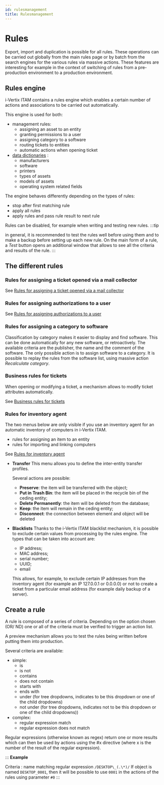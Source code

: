 ```yaml
---
id: rulesmanagement
title: Rulesmanagement
---
```


# Rules

Export, import and duplication is possible for all rules. These
operations can be carried out globally from the main rules page or by
batch from the search engines for the various rules via massive actions.
These features are interesting for example in the context of switching
of rules from a pre-production environment to a production environment.

## Rules engine

i-Vertix ITAM contains a rules engine which enables a certain number of actions
and associations to be carried out automatically.

This engine is used for both:

- management rules:
  - assigning an asset to an entity
  - granting permissions to a user
  - assigning category to a software
  - routing tickets to entities
  - automatic actions when opening ticket
- [data dictionaries](/asset-management/modules/administration/dictionnaries) :
  - manufacturers
  - software
  - printers
  - types of assets
  - models of assets
  - operating system related fields

The engine behaves differently depending on the types of rules:

- stop after first matching rule
- apply all rules
- apply rules and pass rule result to next rule

Rules can be disabled, for example when writing and testing new rules.
:::tip

in general, it is recommended to test the rules well before using them
and to make a backup before setting up each new rule. On the main form
of a rule, a *Test* button opens an additional window that allows to see
all the criteria and results of the rule.
:::

## The different rules

### Rules for assigning a ticket opened via a mail collector

See
[Rules for assigning a ticket opened via a mail collector](collectors_rules)

### Rules for assigning authorizations to a user

See
[Rules for assigning authorizations to a user](/asset-management/modules/administration/rules/userauthorizations)

### Rules for assigning a category to software

Classification by category makes it easier to display and find software.
This can be done automatically for any new software, or retroactively.
The available criteria are the publisher, the name and the comment of
the software. The only possible action is to assign software to a
category. It is possible to replay the rules from the software list,
using massive action *Recalculate category*.

### Business rules for tickets

When opening or modifying a ticket, a mechanism allows to modify ticket
attributes automatically.

See
[Business rules for tickets](/asset-management/modules/administration/rules/ticketbusinessrules)

### Rules for inventory agent

The two menus below are only visible if you use an inventory agent for
an automatic inventory of computers in i-Vertix ITAM.

- rules for assigning an item to an entity
- rules for importing and linking computers

See
[Rules for inventory agent](/asset-management/modules/administration/rules/inventorytools)

- **Transfer** This menu allows you to define the inter-entity transfer
  profiles.

  Several actions are possible:

  - **Preserve**: the item will be transferred with the object;
  - **Put in Trash Bin**: the item will be placed in the recycle bin of
    the ceding entity;
  - **Delete Permanently**: the item will be deleted from the database;
  - **Keep**: the item will remain in the ceding entity;
  - **Disconnect**: the connection between element and object will be
    deleted

- **Blacklists** Thanks to the i-Vertix ITAM blacklist mechanism, it is possible
  to exclude certain values ​​from processing by the rules engine. The
  types that can be taken into account are:

  - IP address;
  - MAC address;
  - serial number;
  - UUID;
  - email

  This allows, for example, to exclude certain IP addresses from the
  inventory agent (for example an IP 127.0.0.1 or 0.0.0.0) or not to
  create a ticket from a particular email address (for example daily
  backup of a server).

## Create a rule

A rule is composed of a series of criteria. Depending on the option
chosen (OR/ ND) one or all of the criteria must be verified to trigger
an action list.

A preview mechanism allows you to test the rules being written before
putting them into production.

Several criteria are available:

- simple:
  - is
  - is not
  - contains
  - does not contain
  - starts with
  - ends with
  - under (for tree dropdowns, indicates to be this dropdown or one of
    the child dropdowns)
  - not under (for tree dropdowns, indicates not to be this dropdown or
    one of the child dropdowns))
- complex:
  - regular expression match
  - regular expression does not match

Regular expressions (otherwise known as regex) return one or more
results which can then be used by actions using the \#x directive (where
x is the number of the result of the regular expression).

::: 
**Example**

Criteria : name matching regular expression `/DESKTOP\_(.\*)/` If object
is named `DESKTOP_0001`, then it will be possible to use `0001` in the
actions of the rules using parameter `#0`
:::
